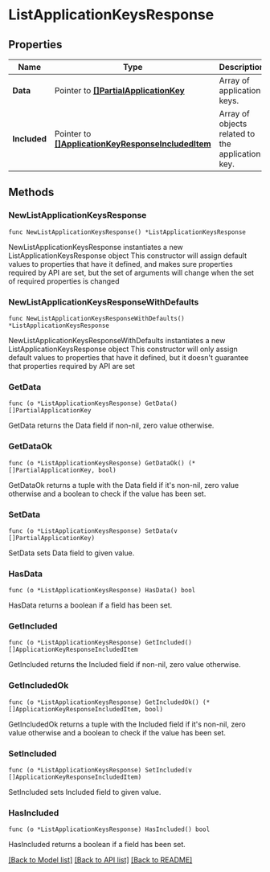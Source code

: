 # ListApplicationKeysResponse

## Properties

Name | Type | Description | Notes
---- | ---- | ----------- | ------
**Data** | Pointer to [**[]PartialApplicationKey**](PartialApplicationKey.md) | Array of application keys. | [optional] 
**Included** | Pointer to [**[]ApplicationKeyResponseIncludedItem**](ApplicationKeyResponseIncludedItem.md) | Array of objects related to the application key. | [optional] 

## Methods

### NewListApplicationKeysResponse

`func NewListApplicationKeysResponse() *ListApplicationKeysResponse`

NewListApplicationKeysResponse instantiates a new ListApplicationKeysResponse object
This constructor will assign default values to properties that have it defined,
and makes sure properties required by API are set, but the set of arguments
will change when the set of required properties is changed

### NewListApplicationKeysResponseWithDefaults

`func NewListApplicationKeysResponseWithDefaults() *ListApplicationKeysResponse`

NewListApplicationKeysResponseWithDefaults instantiates a new ListApplicationKeysResponse object
This constructor will only assign default values to properties that have it defined,
but it doesn't guarantee that properties required by API are set

### GetData

`func (o *ListApplicationKeysResponse) GetData() []PartialApplicationKey`

GetData returns the Data field if non-nil, zero value otherwise.

### GetDataOk

`func (o *ListApplicationKeysResponse) GetDataOk() (*[]PartialApplicationKey, bool)`

GetDataOk returns a tuple with the Data field if it's non-nil, zero value otherwise
and a boolean to check if the value has been set.

### SetData

`func (o *ListApplicationKeysResponse) SetData(v []PartialApplicationKey)`

SetData sets Data field to given value.

### HasData

`func (o *ListApplicationKeysResponse) HasData() bool`

HasData returns a boolean if a field has been set.

### GetIncluded

`func (o *ListApplicationKeysResponse) GetIncluded() []ApplicationKeyResponseIncludedItem`

GetIncluded returns the Included field if non-nil, zero value otherwise.

### GetIncludedOk

`func (o *ListApplicationKeysResponse) GetIncludedOk() (*[]ApplicationKeyResponseIncludedItem, bool)`

GetIncludedOk returns a tuple with the Included field if it's non-nil, zero value otherwise
and a boolean to check if the value has been set.

### SetIncluded

`func (o *ListApplicationKeysResponse) SetIncluded(v []ApplicationKeyResponseIncludedItem)`

SetIncluded sets Included field to given value.

### HasIncluded

`func (o *ListApplicationKeysResponse) HasIncluded() bool`

HasIncluded returns a boolean if a field has been set.


[[Back to Model list]](../README.md#documentation-for-models) [[Back to API list]](../README.md#documentation-for-api-endpoints) [[Back to README]](../README.md)


